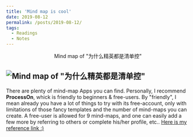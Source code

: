 ```yaml
---
title: 'Mind map is cool'
date: 2019-08-12
permalink: /posts/2019-08-12/
tags:
  - Readings
  - Notes
---
```



<center>Mind map of "为什么精英都是清单控"</center>

![Mind map of "为什么精英都是清单控"](http://assets.processon.com/chart_image/5d517f8de4b0ac2b617634a8.png)
------
There are plenty of mind-map Apps you can find. Personally, I recommend **ProcessOn**, whick is friendly to beginners & free-users. By "friendly", I mean already you have a lot of things to try with its free-account, only with limitations of those fancy templates and the number of mind-maps you can create. A free-user is allowed for 9 mind-maps, and one can easily add a few more by referring to others or complete his/her profile, etc..
[Here is my reference link :)](https://www.processon.com/i/5d517639e4b0ac2b61762e55)
